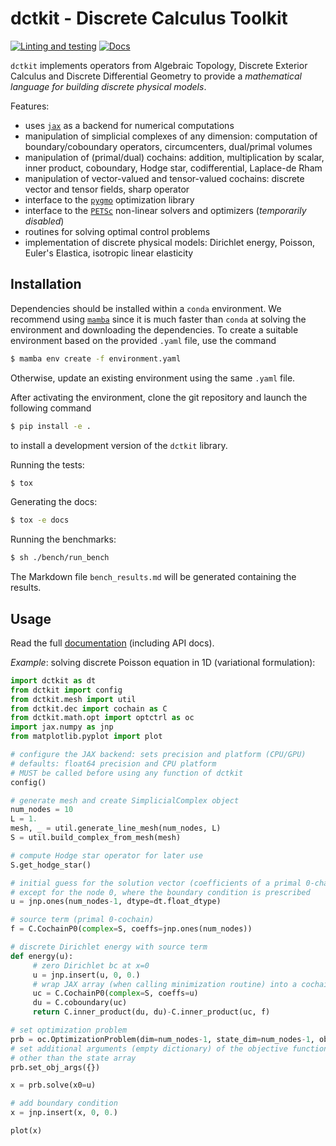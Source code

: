 # dctkit - Discrete Calculus Toolkit

[![Linting and
testing](https://github.com/alucantonio/dctkit/actions/workflows/tests.yml/badge.svg)](https://github.com/alucantonio/dctkit/actions/workflows/tests.yml)
[![Docs](https://readthedocs.org/projects/dctkit/badge/?version=latest)](https://dctkit.readthedocs.io/en/latest/?badge=latest)

`dctkit` implements operators from Algebraic Topology, Discrete Exterior Calculus and
Discrete Differential Geometry to provide a *mathematical language for building discrete physical models*.

Features:
- uses [`jax`](http://github.com/google/jax/) as a backend for numerical computations
- manipulation of simplicial complexes of any dimension: computation of
  boundary/coboundary operators, circumcenters, dual/primal volumes
- manipulation of (primal/dual) cochains: addition, multiplication by scalar, inner
  product, coboundary, Hodge star, codifferential, Laplace-de Rham
- manipulation of vector-valued and tensor-valued cochains: discrete vector and tensor
  fields, sharp operator
- interface to the [`pygmo`](https://github.com/esa/pygmo2) optimization library
- interface to the [`PETSc`](https://petsc.org) non-linear solvers and optimizers
  (_temporarily disabled_)
- routines for solving optimal control problems
- implementation of discrete physical models: Dirichlet energy, Poisson, Euler's
  Elastica, isotropic linear elasticity

## Installation

Dependencies should be installed within a `conda` environment. We recommend using
[`mamba`](https://github.com/mamba-org/mamba) since it is much faster than `conda` at
solving the environment and downloading the dependencies. To create a suitable
environment based on the provided `.yaml` file, use the command

```bash
$ mamba env create -f environment.yaml
```

Otherwise, update an existing environment using the same `.yaml` file.

After activating the environment, clone the git repository and launch the following command

```bash
$ pip install -e .
```

to install a development version of the `dctkit` library.

Running the tests:

```bash
$ tox
```

Generating the docs:

```bash
$ tox -e docs
```

Running the benchmarks:

```bash
$ sh ./bench/run_bench
```
The Markdown file `bench_results.md` will be generated containing the results.

## Usage

Read the full [documentation](https://dctkit.readthedocs.io/en/latest/) (including API
docs).

*Example*: solving discrete Poisson equation in 1D (variational formulation):

```python
import dctkit as dt
from dctkit import config
from dctkit.mesh import util
from dctkit.dec import cochain as C
from dctkit.math.opt import optctrl as oc
import jax.numpy as jnp
from matplotlib.pyplot import plot

# configure the JAX backend: sets precision and platform (CPU/GPU)
# defaults: float64 precision and CPU platform
# MUST be called before using any function of dctkit
config()

# generate mesh and create SimplicialComplex object
num_nodes = 10
L = 1.
mesh, _ = util.generate_line_mesh(num_nodes, L)
S = util.build_complex_from_mesh(mesh)

# compute Hodge star operator for later use
S.get_hodge_star()

# initial guess for the solution vector (coefficients of a primal 0-chain)
# except for the node 0, where the boundary condition is prescribed
u = jnp.ones(num_nodes-1, dtype=dt.float_dtype)

# source term (primal 0-cochain)
f = C.CochainP0(complex=S, coeffs=jnp.ones(num_nodes))

# discrete Dirichlet energy with source term
def energy(u):
     # zero Dirichlet bc at x=0
     u = jnp.insert(u, 0, 0.)
     # wrap JAX array (when calling minimization routine) into a cochain
     uc = C.CochainP0(complex=S, coeffs=u)
     du = C.coboundary(uc)
     return C.inner_product(du, du)-C.inner_product(uc, f)

# set optimization problem
prb = oc.OptimizationProblem(dim=num_nodes-1, state_dim=num_nodes-1, objfun=energy)
# set additional arguments (empty dictionary) of the objective function,
# other than the state array
prb.set_obj_args({})

x = prb.solve(x0=u)

# add boundary condition
x = jnp.insert(x, 0, 0.)

plot(x)
```